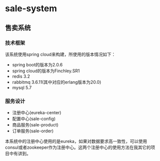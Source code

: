 # sale-system
## 售卖系统

### 技术框架

该系统使用spring cloud来构建，所使用的版本情况如下：
* spring boot的版本为2.0.6
* spring cloud的版本为Finchley.SR1
* redis 3.2
* rabbitmq 3.6.11(其中对应的erlang版本为20.0)
* mysql 5.7

### 服务设计
* 注册中心(eureka-center)
* 配置中心(sale-config)
* 商品服务(sale-product)
* 订单服务(sale-order)

本系统中的注册中心使用的是eureka，如果对数据要求高一致性，可以使用consul或者zookeeper作为注册中心。这两个注册中心的使用方法在我其它的项目中有讲到。